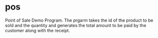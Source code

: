 # pos
Point of Sale Demo Program.
The prgarm takes the id of the product to be sold and the quantity and generates the total amount to be paid by the customer along with the receipt.
